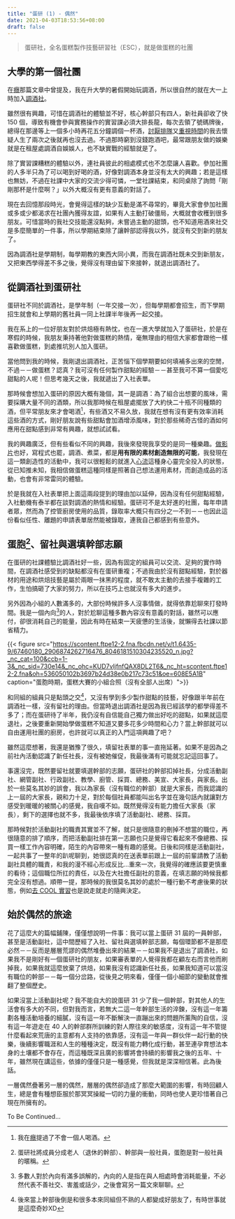 ```yaml
---
title: "蛋研 (1) - 偶然"
date: 2021-04-03T18:53:56+08:00
draft: false
---
```


> 蛋研社，全名蛋糕製作技藝研習社（ESC），就是做蛋糕的社團

## 大學的第一個社團

在[癮](https://blog.jameshsu.csie.org/post/癮菸酒a片和電玩/)那篇文章中曾提及，我在升大學的暑假開始玩調酒，所以很自然的就在大一上時加入[調酒社](https://www.facebook.com/NTUCocktail)。

雖然很有興趣，可惜在調酒社的體驗並不好，核心幹部只有四人，新社員卻收了快 150 個，導致有機會參與實務操作的實習課必須大排長龍，每次去領了號碼牌後，總得在那邊等上一個多小時再花五分鐘調個一杯酒，[討厭排隊](https://blog.jameshsu.csie.org/post/the-road-less-travelled/#人多的地方不要去)又[重視時間](https://blog.jameshsu.csie.org/post/台北人在台大旁租屋/#通勤時光)的我去懷疑人生了兩次之後就再也沒去過。不過那時窮到沒錢跑酒吧，最常跟朋友做的娛樂就是在租屋處調酒自娛娛人，也不缺實戰的經驗就是了。

除了實習課糟糕的體驗以外，連社員彼此的相處模式也不怎麼讓人喜歡。參加社團的人多半只為了可以喝到好喝的酒，好像對調酒本身並沒有太大的興趣；若是這樣也無妨，不過在社課中大家的交流少得可憐，一堂社課結束，和同桌除了詢問「剛剛那杯是什麼啊？」以外大概沒有更有意義的對話了。

現在去回憶那段時光，會覺得這樣的缺少互動是滿不尋常的，畢竟大家會參加社團或多或少都渴求在社團內獲得友誼，如果有人主動打破僵局，大概就會收穫到很多朋友。可惜當時的我社交技能還沒點夠，未嘗過主動的甜頭，也不知道用酒來社交是多麼簡單的一件事，所以學期結束除了讓幹部認得我以外，就沒有交到新的朋友了。

因為調酒社是學期制，每學期教的東西大同小異，而我在調酒社既未交到新朋友，又把東西學得差不多之後，覺得沒有理由留下來接幹，就退出調酒社了。

## 從調酒社到蛋研社

蛋研社不同於調酒社，是學年制（一年交接一次），但每學期都會招生，而下學期招生就會和上學期的舊社員一同上社課半年後再一起交接。

我在系上的一位好朋友對於烘焙極有熱忱，也在一進大學就加入了蛋研社，於是在寒假的時候，我朋友秉持著他對做蛋糕的熱情，毫無理由的相信大家都會跟他一樣喜歡做蛋糕，到處推坑別人加入蛋研。

當他問到我的時候，我剛退出調酒社，正苦惱下個學期要如何填補多出來的空閒，不過－－做蛋糕？認真？我可沒有任何製作甜點的經驗－－甚至我可不算一個愛吃甜點的人呢！但思考幾天之後，我就遞出了入社表單。

那時候會想加入蛋研的原因大概有幾個，其一是調酒：為了組合出想要的風味，需要採購大量不同的酒類，所以我那時候在租屋處擺放了大約快二十瓶不同種類的酒，但平常朋友來才會喝酒[^1]，有些酒又不易久放，我就在想有沒有更有效率消耗這些酒的方式，剛好朋友說有些甜點會加酒增添風味，對於那些稀奇古怪的酒如何應用在甜點感到非常有興趣，就想試試看。

我的興趣廣泛，但有些看似不同的興趣，我後來發現我享受的是同一種樂趣。[做影片](https://blog.jameshsu.csie.org/post/剪接我的人生/)也好，寫程式也罷，調酒、煮菜，都是**用有限的素材創造無限的可能**，我發現在這一類創造性的活動中，我可以很輕鬆的就進入[心流](https://www.managertoday.com.tw/articles/view/58455)這種身心靈完全投入的狀態，從已知推未知，我相信做蛋糕這種同樣是照著自己想法運用素材，而創造成品的活動，也會有非常雷同的體驗。

於是我就在入社表單把上面這兩段提到的理由加以延伸，因為沒有任何甜點經驗，入社動機有泰半都在談對調酒的熱情和經驗。蛋研可不是太好進的社團，每年申請者眾，然而為了控管廚房使用的品質，錄取率大概只有四分之一不到－－也因此這份看似任性、離題的申請表單居然能被錄取，連我自己都感到有些意外。

## 蛋胞[^2]、留社與選填幹部志願

在蛋研的社課體驗比調酒社好一些，因為有固定的組員可以交流、足夠的實作時間，在調酒社感受到的缺點都沒有在蛋研重複；不過我由於沒有甜點經驗，對於器材的用途和烘焙技藝是屬於兩眼一抹黑的程度，就不敢太主動的去接手複雜的工作，生怕搞砸了大家的努力，所以在技巧上也就沒有多大的進步。

另外因為小組的人數滿多的，大部份時候許多人沒事情做，就得依靠尬聊來打發時間。我是一個內向[^3]的人，對於尬聊這種多數內容沒有意義的對話，雖然可以應付，卻很消耗自己的能量，因此有時在結束一天疲憊的生活後，就懶得去社課以節省精力。

{{< figure src="https://scontent.ftpe12-2.fna.fbcdn.net/v/t1.6435-9/67460180_2906874262716476_8046181510304235520_n.jpg?_nc_cat=100&ccb=1-3&_nc_sid=730e14&_nc_ohc=KUD7vljfnfQAX8DL2T6&_nc_ht=scontent.ftpe12-2.fna&oh=536050102b3697b24d38e0b217c73c51&oe=608E5A1B" caption="蛋胞時期，蛋糕大賽的小組合照（沒有全部人出席）">}}

和同組的組員只是點頭之交[^4]，又沒有學到多少製作甜點的技藝，好像跟半年前在調酒社一樣，沒有留社的理由。但當時退出調酒社是因為我已經該學的都學得差不多了；而在蛋研待了半年，我仍沒有自信能自己獨力做出好吃的甜點，如果就這麼退社，之後要重新開始學做蛋糕不知道又要多花多少時間和心力？當上幹部就可以自由運用社團的廚房，也許就可以真正的入門這項興趣了吧？

雖然這麼想著，我還是猶豫了很久，填留社表單的事一直拖延著。如果不是因為之前社內活動認識了新任社長，沒有被她催促，我最後滿有可能就忘記這回事了。

事還沒完，既然要留社就要填選幹部的志願，蛋研社的幹部扣掉社長，分成活動副社、網管副社、行政副社、教學、廚管、採買、總務、美宣、大家長，與家長。出於一些莫名其妙的誤會，我以為家長（沒有職位的幹部）就是大家長，而我認識的上一屆的大家長，親和力十足，對於每個社員都能叫出名字並在幾句話內就讓對方感受到暖暖的被關心的感覺，我自嘆不如。既然覺得沒有能力擔任大家長（家長），剩下的選擇也就不多，我最後依序填了活動副社、總務、採買。

那時候對於活動副社的職責其實並不了解，就只是很隨意的刪掉不想當的職位，再很隨意的排了順序，而把活動副社排在第一志願也只是覺得它看起來不像總務、採買一樣工作內容明確，陌生的內容帶來一種有趣的感覺。日後和同樣是活動副社，一起共事了一整年的趴呢聊到，她很認真的在送表單前跟上一屆的前輩請教了活動副社具體的職責，和我的漫不經心形成反比…重來一次，我覺得的確應該要更慎重的看待；這個職位所扛的責任，以及在大社擔任副社的意義，在填志願的時候我都完全沒有想過。順帶一提，那時候的我很莫名其妙的處於一種行動不考慮後果的狀態，例如[去 COOL 實習](https://blog.jameshsu.csie.org/post/2019暑假cool實習心得/)也是說走就走的隨興決定。

## 始於偶然的旅途

花了這麼大的篇幅鋪陳，僅僅想說明一件事：我可以當上蛋研 31 屆的一員幹部，甚至是活動副社，這中間歷經了入社、留社與選填幹部志願，每個環節都不是那麼必然－－反而是層層荒謬的偶然堆疊出來的結果－－如果我不是退出了調酒社，如果我不是剛好有一個蛋研社的朋友，如果審表單的人覺得我都在顧左右而言他而刷掉我，如果我就這麼放棄了烘焙，如果我沒有認識新任社長，如果我知道可以當沒有職位的幹部－－每一個分岔路，從後見之明來看，僅僅一個小細節的變動就會推翻了整個歷史。

如果沒當上活動副社呢？我不能自大的說蛋研 31 少了我一個幹部，對其他人的生活會有多大的不同，但對我而言，若無大二這一年幹部生活的淬鍊，沒有這一年籌劃各種活動培養的細膩，沒有這一年不斷解決一直蹦出來的問題所薰陶的自信，沒有這一年遊走在 40 人的幹部群所訓練的對人際往來的敏感度，沒有這一年不管提什麼看起來荒唐的主意都有人支持的依靠感，沒有這一年與一群伙伴一起行動的快樂，後續影響職涯和人生的種種決定，既沒有能力轉化成行動，甚至連孕育想法本身的土壤都不會存在，而這種既深且廣的影響將會持續的影響我之後的五年、十年，雖然現在講這些，依據的僅僅只是一種感覺，但我就是深深相信著。此為後話。

一層偶然疊著另一層的偶然，層層的偶然卻造成了那麼大範圍的影響，有時回顧人生，總是會有種想臣服於那冥冥操縱一切的力量的衝動，同時也使人更珍惜著自己現在所擁有的。

To Be Continued...

[^1]: 我在[癮](https://blog.jameshsu.csie.org/post/癮菸酒a片和電玩/)提過了不會一個人喝酒。
[^2]: 蛋研社將成員分成老人（退休的幹部）、幹部與一般社員，蛋胞是對一般社員的暱稱。
[^3]: 多數人對於內向有滿多誤解的，內向的人是指在與人相處時會消耗能量，不必然代表不善社交、害羞或話少，之後會寫另一篇文來聊聊。
[^4]: 後來當上幹部後倒是和很多本來同組但不熟的人都變成好朋友了，有時世事就是這麼奇妙XD